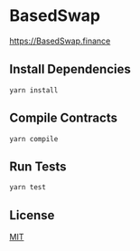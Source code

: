 # BasedSwap

https://BasedSwap.finance

## Install Dependencies

`yarn install`

## Compile Contracts

`yarn compile`

## Run Tests

`yarn test`


## License

[MIT](LICENSE.txt)
